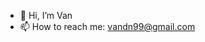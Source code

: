 - 👋 Hi, I’m Van
- 📫 How to reach me: vandn99@gmail.com

<!---
vanle2604/vanle2604 is a ✨ special ✨ repository because its `README.md` (this file) appears on your GitHub profile.
You can click the Preview link to take a look at your changes.
--->
